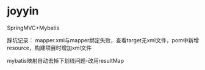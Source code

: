 # joyyin
SpringMVC+Mybatis

踩坑记录：
mapper.xml与mapper绑定失败，查看target无xml文件，pom中新增resource，构建项目时增加xml文件

mybatis映射自动去掉下划线问题-改用resultMap